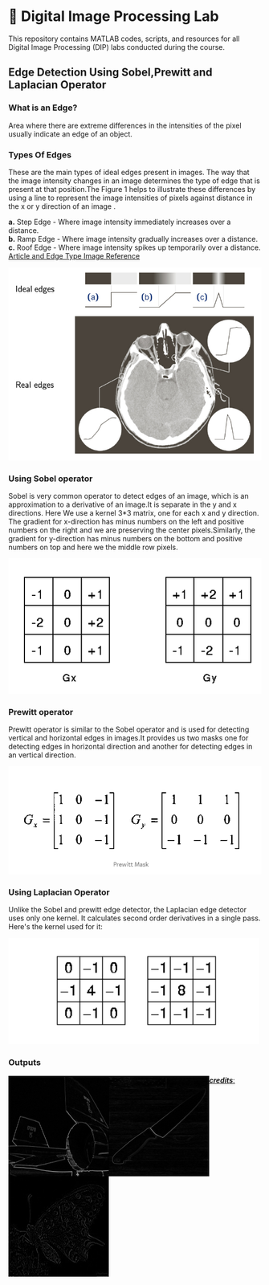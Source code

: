 # 📸 Digital Image Processing Lab
This repository contains MATLAB codes, scripts, and resources for all Digital Image Processing (DIP) labs conducted during the course.
## Edge Detection Using Sobel,Prewitt and Laplacian Operator

### What is an Edge?
Area where there are extreme differences in the intensities of the pixel usually indicate an edge of an object.

### Types Of Edges
These are the main types of ideal edges present in images. The way that the image intensity changes in an image determines the type of edge that is present at that position.The Figure 1 helps to illustrate these differences by using a line to represent the image intensities of pixels against distance in the x or y direction of an image .

**a.** Step Edge - Where image intensity immediately increases over a distance. <br>
**b.** Ramp Edge - Where image intensity gradually increases over a distance. <br>
**c.** Roof Edge - Where image intensity spikes up temporarily over a distance.
[Article and Edge Type Image Reference](http://www.doc.ic.ac.uk/~ts2615/contribution.html#1)

![Edge Types](images/edge_type.jpg)




### Using Sobel operator
Sobel is very common operator to detect edges of an image, which is an approximation to a derivative of an image.It is separate in the y and x directions. Here We use a kernel 3*3 matrix, one for each x and y direction. The gradient for x-direction has minus numbers on the left and positive numbers on the right and we are preserving the center pixels.Similarly, the gradient for y-direction has minus numbers on the bottom and positive numbers on top and here we the middle row pixels.

![alt text](images/sobel_con_kernels.png)

### Prewitt operator
Prewitt operator is similar to the Sobel operator and is used for detecting vertical and horizontal edges in images.It provides us two masks one for detecting edges in horizontal direction and another for detecting edges in an vertical direction.

![alt text](images/prewitt's_kernel.png)

### Using Laplacian Operator
Unlike the Sobel and prewitt edge detector, the Laplacian edge detector uses only one kernel. It calculates second order derivatives in a single pass. Here's the kernel used for it:

![alt text](images/laplacian_kernel.png)


### Outputs

<a href="url"><img src="output/sobel_jet.jpg" alt="Sobel output" align="left" height="200" width="200" ></a>

<a href="url"><img src="output/prewitt_knife.jpg" alt="Prewitt output" align="left" height="200" width="200" ></a> 

<a href="url"><img src="output/lap_butterfly.jpg" alt="Laplacian output" align="left" height="200" width="200" ></a>

[***credits***:](https://github.com/abhilas0/edge_detection)
